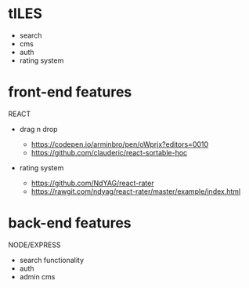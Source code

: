 # tILES

- search  
- cms
- auth
- rating system 

# front-end features

REACT 

- drag n drop 
    * https://codepen.io/arminbro/pen/oWprjx?editors=0010
    * https://github.com/clauderic/react-sortable-hoc
 
- rating system
    * https://github.com/NdYAG/react-rater
    * https://rawgit.com/ndyag/react-rater/master/example/index.html


# back-end features

NODE/EXPRESS

- search functionality
- auth
- admin cms
